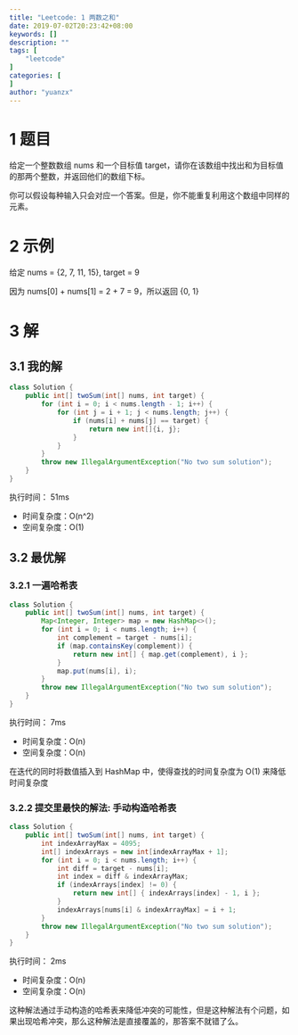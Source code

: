 ```yaml
---
title: "Leetcode: 1 两数之和"
date: 2019-07-02T20:23:42+08:00
keywords: []
description: ""
tags: [
    "leetcode"
]
categories: [
]
author: "yuanzx"
---
```


# 1 题目

给定一个整数数组 nums 和一个目标值 target，请你在该数组中找出和为目标值的那两个整数，并返回他们的数组下标。

你可以假设每种输入只会对应一个答案。但是，你不能重复利用这个数组中同样的元素。

# 2 示例

给定 nums = {2, 7, 11, 15}, target = 9

因为 nums[0] + nums[1] = 2 + 7 = 9，所以返回 {0, 1}

# 3 解

## 3.1 我的解

```java
class Solution {
    public int[] twoSum(int[] nums, int target) {
        for (int i = 0; i < nums.length - 1; i++) {
            for (int j = i + 1; j < nums.length; j++) {
                if (nums[i] + nums[j] == target) {
                    return new int[]{i, j};
                }
            }
        }
        throw new IllegalArgumentException("No two sum solution");
    }
}
```

执行时间： 51ms

- 时间复杂度：O(n^2)
- 空间复杂度：O(1)

## 3.2 最优解

### 3.2.1 一遍哈希表

```java
class Solution {
    public int[] twoSum(int[] nums, int target) {
        Map<Integer, Integer> map = new HashMap<>();
        for (int i = 0; i < nums.length; i++) {
            int complement = target - nums[i];
            if (map.containsKey(complement)) {
                return new int[] { map.get(complement), i };
            }
            map.put(nums[i], i);
        }
        throw new IllegalArgumentException("No two sum solution");
    }
}
```

执行时间： 7ms

- 时间复杂度：O(n)
- 空间复杂度：O(n)

在迭代的同时将数值插入到 HashMap 中，使得查找的时间复杂度为 O(1) 来降低时间复杂度

### 3.2.2 提交里最快的解法: 手动构造哈希表

```java
class Solution {
    public int[] twoSum(int[] nums, int target) { 
        int indexArrayMax = 4095;
        int[] indexArrays = new int[indexArrayMax + 1];
        for (int i = 0; i < nums.length; i++) {
            int diff = target - nums[i];
            int index = diff & indexArrayMax;
            if (indexArrays[index] != 0) {
                return new int[] { indexArrays[index] - 1, i };
            }
            indexArrays[nums[i] & indexArrayMax] = i + 1;
        }
        throw new IllegalArgumentException("No two sum solution");
    }
}
```

执行时间： 2ms

- 时间复杂度：O(n)
- 空间复杂度：O(n)

这种解法通过手动构造的哈希表来降低冲突的可能性，但是这种解法有个问题，如果出现哈希冲突，那么这种解法是直接覆盖的，那答案不就错了么。